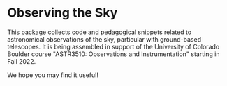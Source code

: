# Observing the Sky

This package collects code and pedagogical snippets related to astronomical observations of the sky, particular with ground-based telescopes. It is being assembled in support of the University of Colorado Boulder course "ASTR3510: Observations and Instrumentation" starting in Fall 2022.

We hope you may find it useful!
